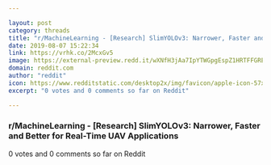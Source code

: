 ```yaml
---

layout: post
category: threads
title: "r/MachineLearning - [Research] SlimYOLOv3: Narrower, Faster and Better for Real-Time UAV Applications"
date: 2019-08-07 15:22:34
link: https://vrhk.co/2McxGv5
image: https://external-preview.redd.it/wXNfH3jAa7IpYTWGpgEspZ1HRTFFGRELPPjqEJiYR0s.jpg?auto=webp&s=69928c85ced3f633252c3cd7023f0ebd7711ebb3
domain: reddit.com
author: "reddit"
icon: https://www.redditstatic.com/desktop2x/img/favicon/apple-icon-57x57.png
excerpt: "0 votes and 0 comments so far on Reddit"

---
```


### r/MachineLearning - [Research] SlimYOLOv3: Narrower, Faster and Better for Real-Time UAV Applications

0 votes and 0 comments so far on Reddit
